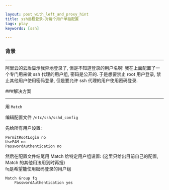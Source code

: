 ```yaml
---

layout: post_with_left_and_proxy_hint
title: ssh远程登录-对每个用户单独配置
tags: play
keywords: [ssh]

---
```


### 背景

---
阿里云的云盾显示我异地登录了, 但是不知道登录的用户名啊! 我在上面配置了一个专门用来做 ssh 代理的用户组, 密码是公开的. 于是想要禁止 root 用户登录, 禁止其他用户使用密码登录, 但是要允许 ssh 代理的用户使用密码登录.     



###解决方案

---
用 `Match`    

编辑配置文件 `/etc/ssh/sshd_config`    

先给所有用户设置:    

```
PermitRootLogin no
UsePAM no
PasswordAuthentication no

```

然后在配置文件结尾用 Match 给特定用户组设置: (这里只给出目前自己的配置, Match 的其他用法用到时再搜)    
fq是希望能使用密码登录的用户组     


```
Match Group fq
    PasswordAuthentication yes

```


